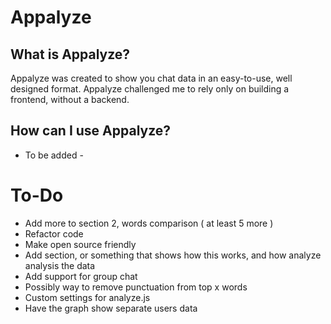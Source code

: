 # Appalyze

## What is Appalyze?
Appalyze was created to show you chat data in an easy-to-use, well designed format. Appalyze challenged me to rely only on building a frontend, without a backend.

## How can I use Appalyze?
- To be added -

# To-Do
  - Add more to section 2, words comparison ( at least 5 more )
  - Refactor code
  - Make open source friendly
  - Add section, or something that shows how this works, and how analyze analysis the data
  - Add support for group chat
  - Possibly way to remove punctuation from top x words
  - Custom settings for analyze.js
  - Have the graph show separate users data
